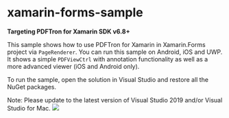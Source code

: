 # xamarin-forms-sample

**Targeting PDFTron for Xamarin SDK v6.8+**

This sample shows how to use PDFTron for Xamarin in Xamarin.Forms project via `PageRenderer`. You can run this sample on Android, iOS and UWP. It shows a simple `PDFViewCtrl` with annotation functionality as well as a more advanced viewer (iOS and Android only).

To run the sample, open the solution in Visual Studio and restore all the NuGet packages.

Note:
Please update to the latest version of Visual Studio 2019 and/or Visual Studio for Mac.
![](https://onepixel.pdftron.com/xamarin-forms-sample)
